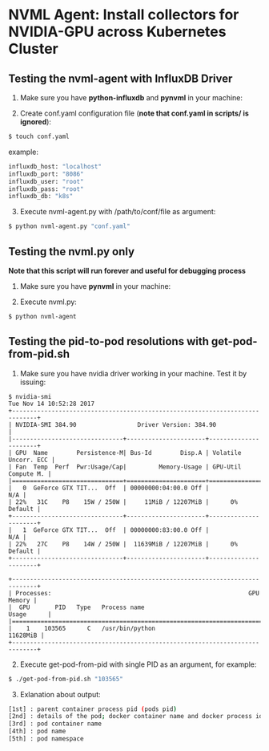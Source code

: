 # NVML Agent: Install collectors for NVIDIA-GPU across Kubernetes Cluster

## Testing the nvml-agent with InfluxDB Driver

1. Make sure you have **python-influxdb** and **pynvml** in your machine:

2. Create conf.yaml configuration file (**note that conf.yaml in scripts/ is ignored**):
  ```bash
  $ touch conf.yaml
  ```
  example:
  ```bash
  influxdb_host: "localhost"
  influxdb_port: "8086"
  influxdb_user: "root"
  influxdb_pass: "root"
  influxdb_db: "k8s"
  ```

3. Execute nvml-agent.py with /path/to/conf/file as argument:
  ```bash
  $ python nvml-agent.py "conf.yaml"
  ```

## Testing the nvml.py only
**Note that this script will run forever and useful for debugging process**

1. Make sure you have **pynvml** in your machine:

2. Execute nvml.py:
  ```bash
  $ python nvml-agent
  ```

## Testing the pid-to-pod resolutions with get-pod-from-pid.sh

1. Make sure you have nvidia driver working in your machine. Test it by issuing:
  ```
  $ nvidia-smi
  Tue Nov 14 10:52:28 2017
+-----------------------------------------------------------------------------+
| NVIDIA-SMI 384.90                 Driver Version: 384.90                    |
|-------------------------------+----------------------+----------------------+
| GPU  Name        Persistence-M| Bus-Id        Disp.A | Volatile Uncorr. ECC |
| Fan  Temp  Perf  Pwr:Usage/Cap|         Memory-Usage | GPU-Util  Compute M. |
|===============================+======================+======================|
|   0  GeForce GTX TIT...  Off  | 00000000:04:00.0 Off |                  N/A |
| 22%   31C    P8    15W / 250W |     11MiB / 12207MiB |      0%      Default |
+-------------------------------+----------------------+----------------------+
|   1  GeForce GTX TIT...  Off  | 00000000:83:00.0 Off |                  N/A |
| 22%   27C    P8    14W / 250W |  11639MiB / 12207MiB |      0%      Default |
+-------------------------------+----------------------+----------------------+

+-----------------------------------------------------------------------------+
| Processes:                                                       GPU Memory |
|  GPU       PID   Type   Process name                             Usage      |
|=============================================================================|
|    1    103565      C   /usr/bin/python                            11628MiB |
+-----------------------------------------------------------------------------+
  ```

2. Execute get-pod-from-pid with single PID as an argument, for example:
  ```bash
  $ ./get-pod-from-pid.sh "103565"
  ```

3. Exlanation about output:
  ```bash
  [1st] : parent container process pid (pods pid)
  [2nd] : details of the pod; docker container name and docker process id
  [3rd] : pod container name
  [4th] : pod name  
  [5th] : pod namespace
  ```
